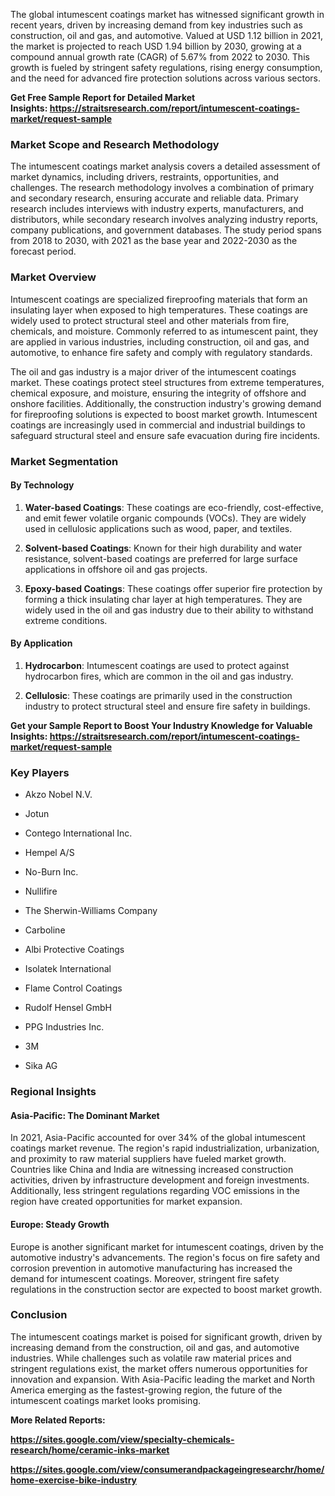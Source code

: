  <p>The global intumescent coatings market has witnessed significant growth in recent years, driven by increasing demand from key industries such as construction, oil and gas, and automotive. Valued at USD 1.12 billion in 2021, the market is projected to reach USD 1.94 billion by 2030, growing at a compound annual growth rate (CAGR) of 5.67% from 2022 to 2030. This growth is fueled by stringent safety regulations, rising energy consumption, and the need for advanced fire protection solutions across various sectors.</p>
<p><strong>Get Free Sample Report for Detailed Market Insights:&nbsp;<a href="https://straitsresearch.com/report/intumescent-coatings-market/request-sample">https://straitsresearch.com/report/intumescent-coatings-market/request-sample</a>&nbsp;</strong></p>
<h3>Market Scope and Research Methodology</h3>
<p>The intumescent coatings market analysis covers a detailed assessment of market dynamics, including drivers, restraints, opportunities, and challenges. The research methodology involves a combination of primary and secondary research, ensuring accurate and reliable data. Primary research includes interviews with industry experts, manufacturers, and distributors, while secondary research involves analyzing industry reports, company publications, and government databases. The study period spans from 2018 to 2030, with 2021 as the base year and 2022-2030 as the forecast period.</p>
<h3>Market Overview</h3>
<p>Intumescent coatings are specialized fireproofing materials that form an insulating layer when exposed to high temperatures. These coatings are widely used to protect structural steel and other materials from fire, chemicals, and moisture. Commonly referred to as intumescent paint, they are applied in various industries, including construction, oil and gas, and automotive, to enhance fire safety and comply with regulatory standards.</p>
<p>The oil and gas industry is a major driver of the intumescent coatings market. These coatings protect steel structures from extreme temperatures, chemical exposure, and moisture, ensuring the integrity of offshore and onshore facilities. Additionally, the construction industry's growing demand for fireproofing solutions is expected to boost market growth. Intumescent coatings are increasingly used in commercial and industrial buildings to safeguard structural steel and ensure safe evacuation during fire incidents.</p>
<h3>Market Segmentation</h3>
<h4>By Technology</h4>
<ol start="1">
<li>
<p><strong>Water-based Coatings</strong>: These coatings are eco-friendly, cost-effective, and emit fewer volatile organic compounds (VOCs). They are widely used in cellulosic applications such as wood, paper, and textiles.</p>
</li>
<li>
<p><strong>Solvent-based Coatings</strong>: Known for their high durability and water resistance, solvent-based coatings are preferred for large surface applications in offshore oil and gas projects.</p>
</li>
<li>
<p><strong>Epoxy-based Coatings</strong>: These coatings offer superior fire protection by forming a thick insulating char layer at high temperatures. They are widely used in the oil and gas industry due to their ability to withstand extreme conditions.</p>
</li>
</ol>
<h4>By Application</h4>
<ol start="1">
<li>
<p><strong>Hydrocarbon</strong>: Intumescent coatings are used to protect against hydrocarbon fires, which are common in the oil and gas industry.</p>
</li>
<li>
<p><strong>Cellulosic</strong>: These coatings are primarily used in the construction industry to protect structural steel and ensure fire safety in buildings.</p>
</li>
</ol>
<p><strong>Get your Sample Report to Boost Your Industry Knowledge for Valuable Insights:&nbsp;<a href="https://straitsresearch.com/report/intumescent-coatings-market/request-sample">https://straitsresearch.com/report/intumescent-coatings-market/request-sample</a>&nbsp;</strong></p>
<h3>Key Players</h3>
<ul>
<li>
<p>Akzo Nobel N.V.</p>
</li>
<li>
<p>Jotun</p>
</li>
<li>
<p>Contego International Inc.</p>
</li>
<li>
<p>Hempel A/S</p>
</li>
<li>
<p>No-Burn Inc.</p>
</li>
<li>
<p>Nullifire</p>
</li>
<li>
<p>The Sherwin-Williams Company</p>
</li>
<li>
<p>Carboline</p>
</li>
<li>
<p>Albi Protective Coatings</p>
</li>
<li>
<p>Isolatek International</p>
</li>
<li>
<p>Flame Control Coatings</p>
</li>
<li>
<p>Rudolf Hensel GmbH</p>
</li>
<li>
<p>PPG Industries Inc.</p>
</li>
<li>
<p>3M</p>
</li>
<li>
<p>Sika AG</p>
</li>
</ul>
<h3>Regional Insights</h3>
<h4>Asia-Pacific: The Dominant Market</h4>
<p>In 2021, Asia-Pacific accounted for over 34% of the global intumescent coatings market revenue. The region's rapid industrialization, urbanization, and proximity to raw material suppliers have fueled market growth. Countries like China and India are witnessing increased construction activities, driven by infrastructure development and foreign investments. Additionally, less stringent regulations regarding VOC emissions in the region have created opportunities for market expansion.</p>
<h4>Europe: Steady Growth</h4>
<p>Europe is another significant market for intumescent coatings, driven by the automotive industry's advancements. The region's focus on fire safety and corrosion prevention in automotive manufacturing has increased the demand for intumescent coatings. Moreover, stringent fire safety regulations in the construction sector are expected to boost market growth.</p>
<h3>Conclusion</h3>
<p>The intumescent coatings market is poised for significant growth, driven by increasing demand from the construction, oil and gas, and automotive industries. While challenges such as volatile raw material prices and stringent regulations exist, the market offers numerous opportunities for innovation and expansion. With Asia-Pacific leading the market and North America emerging as the fastest-growing region, the future of the intumescent coatings market looks promising.</p>
<p><strong>More Related Reports:</strong></p>
<p><strong><a href="https://sites.google.com/view/specialty-chemicals-research/home/ceramic-inks-market">https://sites.google.com/view/specialty-chemicals-research/home/ceramic-inks-market</a></strong></p>
<p><strong><a href="https://sites.google.com/view/consumerandpackageingresearchr/home/home-exercise-bike-industry">https://sites.google.com/view/consumerandpackageingresearchr/home/home-exercise-bike-industry</a><br /></strong></p>
